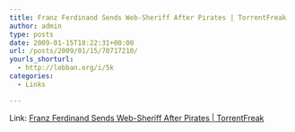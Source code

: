 ```yaml
---
title: Franz Ferdinand Sends Web-Sheriff After Pirates | TorrentFreak
author: admin
type: posts
date: 2009-01-15T18:22:31+00:00
url: /posts/2009/01/15/70717210/
yourls_shorturl:
  - http://lobban.org/i/5k
categories:
  - Links

---
```

Link: [Franz Ferdinand Sends Web-Sheriff After Pirates | TorrentFreak][1]

 [1]: http://torrentfreak.com/franz-ferdinand-sends-web-sheriff-after-pirates-090114/